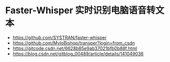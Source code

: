 # Faster-Whisper 实时识别电脑语音转文本

- https://github.com/SYSTRAN/faster-whisper
- https://github.com/MyloBishop/transper?login=from_csdn
- https://gitcode.csdn.net/6628b85e9ab37021bfb0b88f.html
- https://blog.csdn.net/gitblog_00489/article/details/141049036
